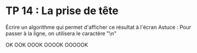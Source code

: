 # TP 14 : La prise de tête

Écrire un algorithme qui permet d'afficher ce résultat à l'écran
Astuce : Pour passer à la ligne, on utilisera le caractère "\n"

OK
OOK
OOOK
OOOOK
OOOOOK